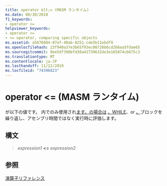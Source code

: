 ```yaml
---
title: operator &lt;= (MASM ランタイム)
ms.date: 08/30/2018
f1_keywords:
- operator <=
helpviewer_keywords:
- operator <=
- <= operator, comparing specific objects
ms.assetid: a5676804-07ef-40ab-8251-cde5b11ebdf9
ms.openlocfilehash: 23f940a37e3b65f93ec08720b6cd266aa5fdae65
ms.sourcegitcommit: 9ee5df398bfd30a42739632de3e165874cb675c3
ms.translationtype: MT
ms.contentlocale: ja-JP
ms.lasthandoff: 11/22/2019
ms.locfileid: "74396823"
---
```

# <a name="operator-lt-masm-run-time"></a>operator &lt;= (MASM ランタイム)

が以下の値です。 内でのみ使用され[ます。の場合は](../../assembler/masm/dot-if.md) [。WHILE](../../assembler/masm/dot-while.md)、or [。](../../assembler/masm/dot-repeat.md)ブロックを繰り返し、アセンブリ時間ではなく実行時に評価します。

## <a name="syntax"></a>構文

> *expression1* **<=** *expression2*

## <a name="see-also"></a>参照

[演算子リファレンス](operators-reference.md)
